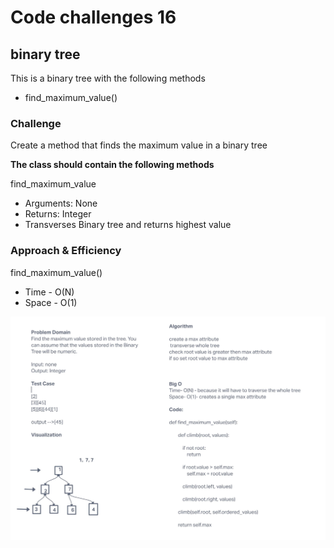 # Code challenges 16

## binary tree

This is a binary tree with the following methods

- find_maximum_value()


### Challenge

Create a method that finds the maximum value in a binary tree

**The class should contain the following methods**

find_maximum_value

- Arguments: None
- Returns: Integer
- Transverses Binary tree and returns highest value


### Approach & Efficiency

find_maximum_value()

- Time - O(N)
- Space - O(1)

![whiteboard](tree_max.JPG)
